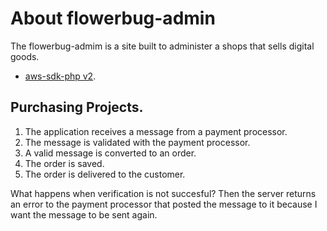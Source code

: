 

# About flowerbug-admin
The flowerbug-admim is a site built to administer a shops that sells digital goods.


- [aws-sdk-php v2](http://docs.aws.amazon.com/aws-sdk-php/v2/guide/).

## Purchasing Projects.

1. The application receives a message from a payment processor.
1. The message is validated with the payment processor.
1. A valid message is converted to an order.
1. The order is saved.
1. The order is delivered to the customer.

What happens when verification is not succesful?
Then the server returns an error to the payment processor that posted the message to it because I want the message to be sent again.

